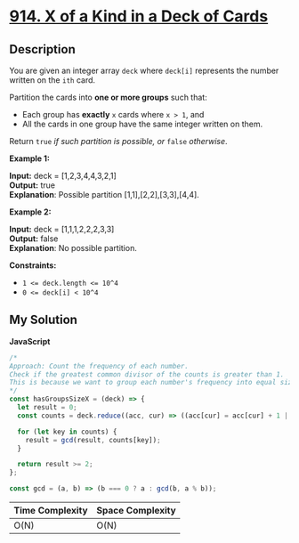 # [914. X of a Kind in a Deck of Cards](https://leetcode.com/problems/x-of-a-kind-in-a-deck-of-cards)

## Description

You are given an integer array `deck` where `deck[i]` represents the number written on the `ith` card.

Partition the cards into **one or more groups** such that:

- Each group has **exactly** `x` cards where `x > 1`, and
- All the cards in one group have the same integer written on them.

Return `true` _if such partition is possible, or_ `false` _otherwise_.

**Example 1:**

**Input:** deck = \[1,2,3,4,4,3,2,1\]  
**Output:** true  
**Explanation**: Possible partition \[1,1\],\[2,2\],\[3,3\],\[4,4\].

**Example 2:**

**Input:** deck = \[1,1,1,2,2,2,3,3\]  
**Output:** false  
**Explanation**: No possible partition.

**Constraints:**

- `1 <= deck.length <= 10^4`
- `0 <= deck[i] < 10^4`

## My Solution

**JavaScript**

```js
/*
Approach: Count the frequency of each number.
Check if the greatest common divisor of the counts is greater than 1.
This is because we want to group each number's frequency into equal size groups (gcd)
*/
const hasGroupsSizeX = (deck) => {
  let result = 0;
  const counts = deck.reduce((acc, cur) => ((acc[cur] = acc[cur] + 1 || 1), acc), {});

  for (let key in counts) {
    result = gcd(result, counts[key]);
  }

  return result >= 2;
};

const gcd = (a, b) => (b === 0 ? a : gcd(b, a % b));
```

| Time Complexity | Space Complexity |
| --------------- | ---------------- |
| O(N)            | O(N)             |
